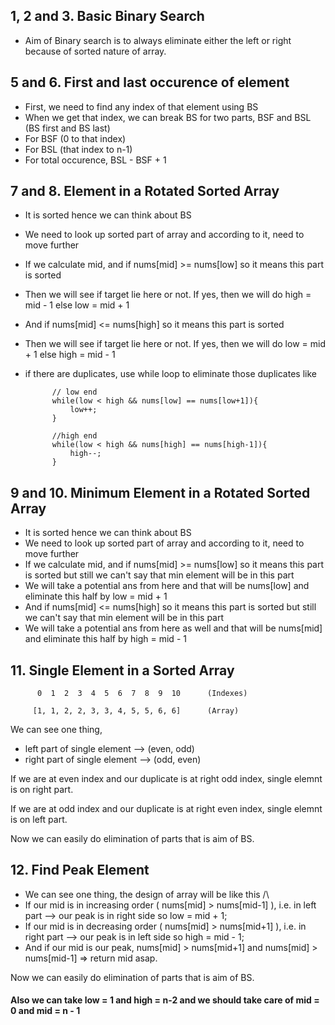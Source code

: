 
##
## 1, 2 and 3. Basic Binary Search

- Aim of Binary search is to always eliminate either the left or right because of sorted nature of array.

##
## 5 and 6. First and last occurence of element

- First, we need to find any index of that element using BS
- When we get that index, we can break BS for two parts, BSF and BSL (BS first and BS last)
- For BSF (0 to that index)
- For BSL (that index to n-1)
- For total occurence, BSL - BSF + 1


##
## 7 and 8. Element in a Rotated Sorted Array

- It is sorted hence we can think about BS
- We need to look up sorted part of array and according to it, need to move further
- If we calculate mid, and if nums[mid] >= nums[low] so it means this part is sorted
- Then we will see if target lie here or not. If yes, then we will do high = mid - 1 else low = mid + 1
- And if nums[mid] <= nums[high] so it means this part is sorted
- Then we will see if target lie here or not. If yes, then we will do low = mid + 1 else high = mid - 1
- if there are duplicates, use while loop to eliminate those duplicates like

            // low end
            while(low < high && nums[low] == nums[low+1]){
                low++;
            }

            //high end
            while(low < high && nums[high] == nums[high-1]){
                high--;
            }
                                                                        


##
## 9 and 10. Minimum Element in a Rotated Sorted Array

- It is sorted hence we can think about BS
- We need to look up sorted part of array and according to it, need to move further
- If we calculate mid, and if nums[mid] >= nums[low] so it means this part is sorted but still we can't say that min element will be in this part
- We will take a potential ans from here and that will be nums[low] and eliminate this half by low = mid + 1
- And if nums[mid] <= nums[high] so it means this part is sorted but still we can't say that min element will be in this part
- We will take a potential ans from here as well and that will be nums[mid] and eliminate this half by high = mid - 1





##
## 11. Single Element in a Sorted Array

          0  1  2  3  4  5  6  7  8  9  10      (Indexes)

         [1, 1, 2, 2, 3, 3, 4, 5, 5, 6, 6]      (Array)

We can see one thing,

- left part of single element --> (even, odd)  
- right part of single element --> (odd, even)

If we are at even index and our duplicate is at right odd index, single elemnt is on right part.

If we are at odd index and our duplicate is at right even index, single elemnt is on left part.

Now we can easily do elimination of parts that is aim of BS.





## 
## 12. Find Peak Element
 
- We can see one thing, the design of array will be like this /\ 
- If our mid is in increasing order ( nums[mid] > nums[mid-1] ), i.e. in left part --> our peak is in right side so low = mid + 1;
- If our mid is in decreasing order ( nums[mid] > nums[mid+1] ), i.e. in right part --> our peak is in left side so high = mid - 1;
- And if our mid is our peak, nums[mid] > nums[mid+1] and nums[mid] > nums[mid-1] => return mid asap.
  
Now we can easily do elimination of parts that is aim of BS.


#### Also we can take low = 1 and high = n-2 and we should take care of mid = 0 and mid = n - 1 

